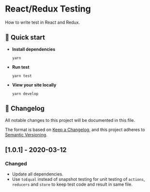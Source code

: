 # React/Redux Testing

How to write test in React and Redux.

## 🚀 Quick start

- **Install dependencies**

  ```
  yarn
  ```

- **Run test**

  ```
  yarn test
  ```

- **View your site locally**
  ```
  yarn develop
  ```

## 📝 Changelog

All notable changes to this project will be documented in this file.

The format is based on [Keep a Changelog](https://keepachangelog.com/en/1.0.0/),
and this project adheres to [Semantic Versioning](https://semver.org/spec/v2.0.0.html).

## [1.0.1] - 2020-03-12

### Changed

- Update all dependencies.
- Use `toEqual` instead of snapshot testing for unit testing of `actions`, `reducers` and `store` to keep test code and result in same file.
